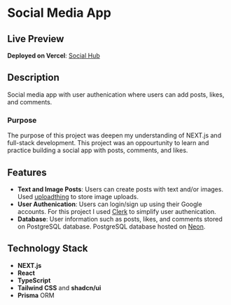 # Social Media App
## Live Preview
**Deployed on Vercel**: [Social Hub](https://social-hub-ashen.vercel.app/)

## Description
Social media app with user authenication where users can add posts, likes, and comments.

### Purpose
The purpose of this project was deepen my understanding of NEXT.js and full-stack development. This project was an oppourtunity to learn and practice building a social app with posts, comments, and likes. 

## Features
- **Text and Image Posts**: Users can create posts with text and/or images. Used [uploadthing](https://uploadthing.com/) to store image uploads. 
- **User Authenication**: Users can login/sign up using their Google accounts. For this project I used [Clerk](https://clerk.com/) to simplify user authenication.
- **Database**: User information such as posts, likes, and comments stored on PostgreSQL database.  PostgreSQL database hosted on [Neon](https://neon.tech/).

## Technology Stack
- **NEXT.js**
- **React**
- **TypeScript**
- **Tailwind CSS** and **shadcn/ui**
- **Prisma** ORM

